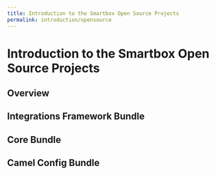 ```yaml
---
title: Introduction to the Smartbox Open Source Projects
permalink: introduction/opensource
---
```


# Introduction to the Smartbox Open Source Projects

## Overview

## Integrations Framework Bundle
## Core Bundle
## Camel Config Bundle